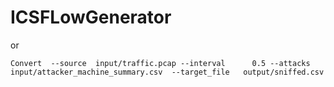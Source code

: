 # ICSFLowGenerator

or 
```
Convert  --source  input/traffic.pcap --interval      0.5 --attacks       input/attacker_machine_summary.csv  --target_file   output/sniffed.csv 
```

